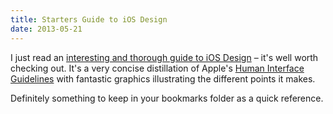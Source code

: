 ```yaml
---
title: Starters Guide to iOS Design
date: 2013-05-21
---
```


I just read an [interesting and thorough guide to iOS Design](http://taybenlor.com/2013/05/21/designing-for-ios.html) – it's well worth checking out. It's a very concise distillation of Apple's [Human Interface Guidelines](http://developer.apple.com/library/ios/#documentation/userexperience/conceptual/mobilehig/Introduction/Introduction.html) with fantastic graphics illustrating the different points it makes.

Definitely something to keep in your bookmarks folder as a quick reference.

